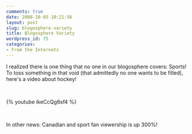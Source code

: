 ```yaml
---
comments: true
date: 2008-10-05 10:21:56
layout: post
slug: blogosphere-variety
title: Blogosphere Variety
wordpress_id: 75
categories:
- From the Internets
---
```


I realized there is one thing that no one in our blogosphere covers: Sports! To toss something in that void (that admittedly no one wants to be filled), here's a video about hockey!




 




{% youtube ikeCcQg6sf4 %}




 




In other news: Canadian and sport fan viewership is up 300%!
